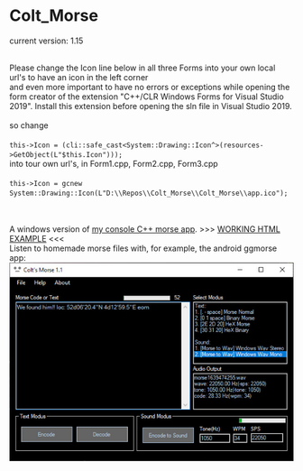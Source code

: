 # Colt_Morse
current version: 1.15

<br>
Please change the Icon line below in all three Forms into your own local url's to have an icon in the left corner
<br> and even more important to have no errors or exceptions while opening the form creator of the extension "C++/CLR Windows Forms for Visual Studio 2019". Install this extension before opening the sln file in Visual Studio 2019.<br><br>
so change <br><code>
this-&gt;Icon = (cli::safe_cast&lt;System::Drawing::Icon^&gt;(resources-&gt;GetObject(L&quot;$this.Icon&quot;)));</code><br>
into tour own url's, in Form1.cpp, Form2.cpp, Form3.cpp<br><code>
this-&gt;Icon = gcnew System::Drawing::Icon(L&quot;D:\\Repos\\Colt_Morse\\Colt_Morse\\app.ico&quot;);</code>

<br><br>
A windows version of <a href="https://github.com/RayColt/morse">my console C++ morse app</a>.  >>> <a href="https://raycolt.github.io/morse/">WORKING HTML EXAMPLE</a> <<<<br> Listen to homemade morse files with, for example, the android ggmorse app:
<br>
<a href="https://github.com/RayColt/morse/tree/master/cpp"><img src=https://github.com/RayColt/morse/blob/master/cpp/colt-morse.jpg></a>  
